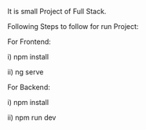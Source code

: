 It is small Project of Full Stack.

Following Steps to follow for run Project:

For Frontend:

i) npm install

ii) ng serve

For Backend:

i) npm install

ii) npm run dev
